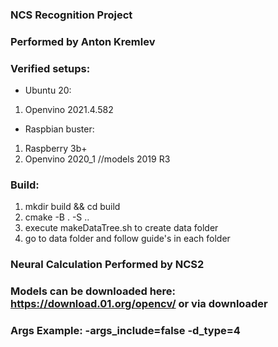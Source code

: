 ### NCS Recognition Project
### Performed by Anton Kremlev
### Verified setups:
* Ubuntu 20:
1) Openvino 2021.4.582
* Raspbian buster:
1) Raspberry 3b+
2) Openvino 2020_1 //models 2019 R3
### Build:
1) mkdir build && cd build
2) cmake -B . -S ..
3) execute makeDataTree.sh to create data folder
4) go to data folder and follow guide's in each folder 
### Neural Calculation Performed by NCS2
### Models can be downloaded here: https://download.01.org/opencv/ or via downloader
### Args Example: -args_include=false -d_type=4